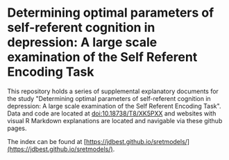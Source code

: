 # Determining optimal parameters of self-referent cognition in depression: A large scale examination of the Self Referent Encoding Task

This repository holds a series of supplemental explanatory documents for the study "Determining optimal parameters of self-referent cognition in depression: A large scale examination of the Self Referent Encoding Task". Data and code are located at [doi:10.18738/T8/XK5PXX](https://doi.org/10.18738/T8/XK5PXX) and websites with visual R Markdown explanations are located and navigable via these github pages.

The index can be found at [https://jdbest.github.io/sretmodels/](https://jdbest.github.io/sretmodels/). 
